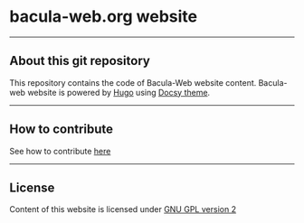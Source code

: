 # bacula-web.org website

---

## About this git repository

This repository contains the code of Bacula-Web website content.
Bacula-web website is powered by [Hugo](https://gohugo.io/) using [Docsy theme](https://github.com/google/docsy).

---

## How to contribute

See how to contribute [here](CONTRIBUTING.md)

---

## License

Content of this website is licensed under [GNU GPL version 2](https://www.gnu.org/licenses/old-licenses/gpl-2.0.html)
